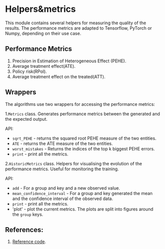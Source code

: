 # Helpers&metrics

This module contains several helpers for measuring the quality of the results. The performance metrics are adapted to Tensorflow, PyTorch or Numpy, depending on their use case.

## Performance Metrics
1. Precision in Estimation of Heterogeneous Effect (PEHE).
2. Average treatment effect(ATE).
3. Policy risk(RPol).
4. Average treatment effect on the treated(ATT).

## Wrappers
The algorithms use two wrappers for accessing the performance metrics:

1.`Metrics` class. Generates performance metrics between the generated and the expected output.

API:

 - `sqrt_PEHE` - returns the squared root PEHE measure of the two entities.
 - `ATE` - returns the ATE measure of the two entities.
 - `worst_mistakes` - Returns the indices of the top k biggest PEHE errors.
 - `print` - print all the metrics.



2.`HistoricMetrics` class. Helpers for visualising the evolution of the performance metrics. Useful for monitoring the training.

API:

 - `add` - For a group and key and a new observed value.
 - `mean_confidence_interval` - For a group and key generated the mean and the confidence interval of the observed data.
 - `print` - print all the metrics.
 - 'plot' - plot the current metrics. The plots are split into figures around the `group` keys.


## References:
1. [Reference code](https://bitbucket.org/mvdschaar/mlforhealthlabpub/src/68e4f7d13e4368eba655132a73ff9f278da5d3af/alg/ganite/ganite.py#lines-61).